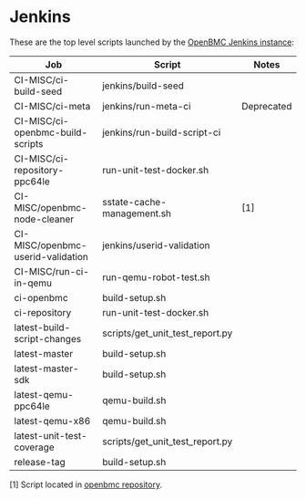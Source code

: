 # Jenkins

These are the top level scripts launched by the
[OpenBMC Jenkins instance](https://jenkins.openbmc.org):

| Job                               | Script                          | Notes      |
| --------------------------------- | ------------------------------- | ---------- |
| CI-MISC/ci-build-seed             | jenkins/build-seed              |            |
| CI-MISC/ci-meta                   | jenkins/run-meta-ci             | Deprecated |
| CI-MISC/ci-openbmc-build-scripts  | jenkins/run-build-script-ci     |            |
| CI-MISC/ci-repository-ppc64le     | run-unit-test-docker.sh         |            |
| CI-MISC/openbmc-node-cleaner      | sstate-cache-management.sh      | [1]        |
| CI-MISC/openbmc-userid-validation | jenkins/userid-validation       |            |
| CI-MISC/run-ci-in-qemu            | run-qemu-robot-test.sh          |            |
| ci-openbmc                        | build-setup.sh                  |            |
| ci-repository                     | run-unit-test-docker.sh         |            |
| latest-build-script-changes       | scripts/get_unit_test_report.py |            |
| latest-master                     | build-setup.sh                  |            |
| latest-master-sdk                 | build-setup.sh                  |            |
| latest-qemu-ppc64le               | qemu-build.sh                   |            |
| latest-qemu-x86                   | qemu-build.sh                   |            |
| latest-unit-test-coverage         | scripts/get_unit_test_report.py |            |
| release-tag                       | build-setup.sh                  |            |

[1] Script located in
[openbmc repository](https://github.com/openbmc/openbmc/blob/master/poky/scripts/sstate-cache-management.sh).

